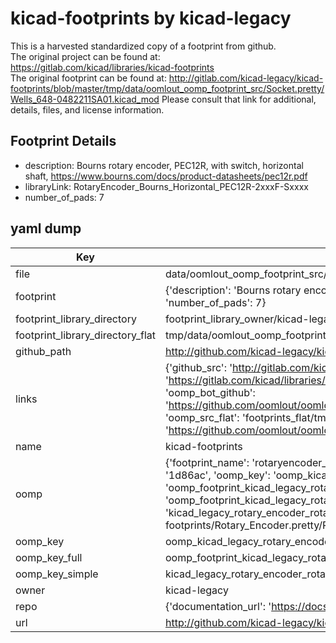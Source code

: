 # kicad-footprints by kicad-legacy  
This is a harvested standardized copy of a footprint from github.  
The original project can be found at:  
https://gitlab.com/kicad/libraries/kicad-footprints  
The original footprint can be found at:
http://gitlab.com/kicad-legacy/kicad-footprints/blob/master/tmp/data/oomlout_oomp_footprint_src/Socket.pretty/Wells_648-0482211SA01.kicad_mod
Please consult that link for additional, details, files, and license information.  
## Footprint Details
* description: Bourns rotary encoder, PEC12R, with switch, horizontal shaft, https://www.bourns.com/docs/product-datasheets/pec12r.pdf  
* libraryLink: RotaryEncoder_Bourns_Horizontal_PEC12R-2xxxF-Sxxxx  
* number_of_pads: 7  
## yaml dump  
| Key | Value |  
| --- | --- |  
| file | data/oomlout_oomp_footprint_src/kicad-footprints/Rotary_Encoder.pretty/RotaryEncoder_Bourns_Horizontal_PEC12R-2xxxF-Sxxxx.kicad_mod |  
| footprint | {'description': 'Bourns rotary encoder, PEC12R, with switch, horizontal shaft, https://www.bourns.com/docs/product-datasheets/pec12r.pdf', 'libraryLink': 'RotaryEncoder_Bourns_Horizontal_PEC12R-2xxxF-Sxxxx', 'number_of_pads': 7} |  
| footprint_library_directory | footprint_library_owner/kicad-legacy_kicad-footprints |  
| footprint_library_directory_flat | tmp/data/oomlout_oomp_footprint_src/footprints_flat/kicad_legacy_rotary_encoder_rotaryencoder_bourns_horizontal_pec12r_2xxxf_sxxxx/working |  
| github_path | http://github.com/kicad-legacy/kicad-footprints/blob/master/tmp/data/oomlout_oomp_footprint_src/Rotary_Encoder.pretty/RotaryEncoder_Bourns_Horizontal_PEC12R-2xxxF-Sxxxx.kicad_mod |  
| links | {'github_src': 'http://gitlab.com/kicad-legacy/kicad-footprints/blob/master/tmp/data/oomlout_oomp_footprint_src/Socket.pretty/Wells_648-0482211SA01.kicad_mod', 'github_src_repo': 'https://gitlab.com/kicad/libraries/kicad-footprints', 'oomp_bot': 'tmp/data/oomlout_oomp_footprint_src/footprints/kicad_legacy_rotary_encoder_rotaryencoder_bourns_horizontal_pec12r_2xxxf_sxxxx/working', 'oomp_bot_github': 'https://github.com/oomlout/oomlout_oomp_footprint_bot/tree/main/tmp/data/oomlout_oomp_footprint_src/footprints/kicad_legacy_rotary_encoder_rotaryencoder_bourns_horizontal_pec12r_2xxxf_sxxxx/working', 'oomp_src_flat': 'footprints_flat/tmp/data/oomlout_oomp_footprint_src/footprints_flat/kicad_legacy_rotary_encoder_rotaryencoder_bourns_horizontal_pec12r_2xxxf_sxxxx/working', 'oomp_src_flat_github': 'https://github.com/oomlout/oomlout_oomp_footprint_src/tree/main/tmp/data/oomlout_oomp_footprint_src/footprints_flat/kicad_legacy_rotary_encoder_rotaryencoder_bourns_horizontal_pec12r_2xxxf_sxxxx/working'} |  
| name | kicad-footprints |  
| oomp | {'footprint_name': 'rotaryencoder_bourns_horizontal_pec12r_2xxxf_sxxxx', 'library_name': 'rotary_encoder', 'md5': '1d86ace6334547b69585a488cb897fc0', 'md5_10': '1d86ace633', 'md5_5': '1d86a', 'md5_6': '1d86ac', 'oomp_key': 'oomp_kicad_legacy_rotary_encoder_rotaryencoder_bourns_horizontal_pec12r_2xxxf_sxxxx', 'oomp_key_extra': 'oomp_footprint_kicad_legacy_rotary_encoder_rotaryencoder_bourns_horizontal_pec12r_2xxxf_sxxxx', 'oomp_key_full': 'oomp_footprint_kicad_legacy_rotary_encoder_rotaryencoder_bourns_horizontal_pec12r_2xxxf_sxxxx_1d86ac', 'oomp_key_simple': 'kicad_legacy_rotary_encoder_rotaryencoder_bourns_horizontal_pec12r_2xxxf_sxxxx', 'original_filename': 'data/oomlout_oomp_footprint_src/kicad-footprints/Rotary_Encoder.pretty/RotaryEncoder_Bourns_Horizontal_PEC12R-2xxxF-Sxxxx.kicad_mod', 'owner_name': 'kicad_legacy'} |  
| oomp_key | oomp_kicad_legacy_rotary_encoder_rotaryencoder_bourns_horizontal_pec12r_2xxxf_sxxxx |  
| oomp_key_full | oomp_footprint_kicad_legacy_rotary_encoder_rotaryencoder_bourns_horizontal_pec12r_2xxxf_sxxxx |  
| oomp_key_simple | kicad_legacy_rotary_encoder_rotaryencoder_bourns_horizontal_pec12r_2xxxf_sxxxx |  
| owner | kicad-legacy |  
| repo | {'documentation_url': 'https://docs.github.com/rest/repos/repos#get-a-repository', 'message': 'Not Found'} |  
| url | http://github.com/kicad-legacy/kicad-footprints |  

